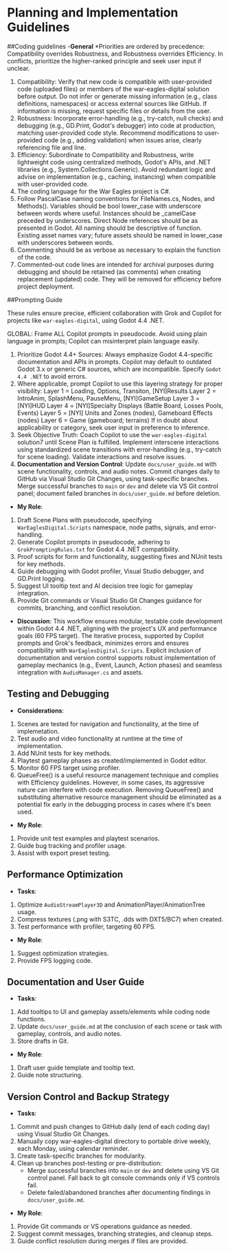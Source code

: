 # Planning and Implementation Guidelines 

##Coding guidelines 
-**General** 
 *Priorities are ordered by precedence: Compatibility overrides Robustness, and Robustness overrides Efficiency. In conflicts, prioritize the higher-ranked principle and seek user input if unclear. 
 1. Compatibility: Verify that new code is compatible with user-provided code (uploaded files) or members of the war-eagles-digital solution before output. Do not infer or generate missing information (e.g., class definitions, namespaces) or access external sources like GitHub. If information is missing, request specific files or details from the user. 
 2. Robustness: Incorporate error-handling (e.g., try-catch, null checks) and debugging (e.g., GD.Print, Godot's debugger) into code at production, matching user-provided code style. Recommend modifications to user-provided code (e.g., adding validation) when issues arise, clearly referencing file and line. 
 3. Efficiency: Subordinate to Compatibility and Robustness, write lightweight code using centralized methods, Godot's APIs, and .NET libraries (e.g., System.Collections.Generic). Avoid redundant logic and advise on implementation (e.g., caching, instancing) when compatible with user-provided code. 
 4.  The coding language for the War Eagles project is C#.  
 5.  Follow PascalCase naming conventions for FileNames.cs, Nodes, and Methods().  Variables should be bool lower_case with underscore between words where useful.  Instances should be _camelCase preceded by underscores.  Direct Node references should be as presented in Godot. All naming should be descriptive of function.  Existing asset names vary;  future assets should be named in lower_case with underscores between words. 
 6. Commenting should be as verbose as necessary to explain the function of the code. 
 7.  Commented-out code lines are intended for archival purposes during debugging and should be retained (as comments) when creating replacement (updated) code.  They will be removed for efficiency before project deployment. 

##Prompting Guide 

These rules ensure precise, efficient collaboration with Grok and Copilot for projects like `war-eagles-digital`, using Godot 4.4 .NET. 

GLOBAL:  Frame ALL Copilot prompts in pseudocode.  Avoid using plain language in prompts;  Copilot can misinterpret plain language easily. 

1. Prioritize Godot 4.4+ Sources: Always emphasize Godot 4.4-specific documentation and APIs in prompts. Copilot may default to outdated Godot 3.x or generic C# sources, which are incompatible. Specify `Godot 4.4 .NET` to avoid errors. 
2. Where applicable, prompt Copilot to use this layering strategy for proper visibility: 
Layer 1 = Loading, Options, Transiton, [NYI]Results 
Layer 2 = IntroAnim, SplashMenu, PauseMenu, [NYI]GameSetup 
Layer 3 = [NYI]HUD 
Layer 4 = [NYI]Specialty Displays (Battle Board, Losses Pools, Events) 
Layer 5 = [NYI] Units and Zones (nodes), Gameboard Effects (nodes) 
Layer 6 = Game (gameboard; terrains) 
If in doubt about applicability or category, seek user input in preference to inference. 
3. Seek Objective Truth: Coach Copilot to use the `war-eagles-digital` solution7 until Scene Plan is fulfilled. Implement interscene interactions using standardized scene transitions with error-handling (e.g., try-catch for scene loading). Validate interactions and resolve issues. 
 9. **Documentation and Version Control**: Update `docs/user_guide.md` with scene functionality, controls, and audio notes. Commit changes daily to GitHub via Visual Studio Git Changes, using task-specific branches. Merge successful branches to `main` or `dev` and delete via VS Git control panel; document failed branches in `docs/user_guide.md` before deletion. 

- **My Role**: 
 1. Draft Scene Plans with pseudocode, specifying `WarEaglesDigital.Scripts` namespace, node paths, signals, and error-handling. 
 2. Generate Copilot prompts in pseudocode, adhering to `GrokPromptingRules.txt` for Godot 4.4 .NET compatibility. 
 3. Proof scripts for form and functionality, suggesting fixes and NUnit tests for key methods. 
 4. Guide debugging with Godot profiler, Visual Studio debugger, and GD.Print logging. 
 5. Suggest UI tooltip text and AI decision tree logic for gameplay integration. 
 6. Provide Git commands or Visual Studio Git Changes guidance for commits, branching, and conflict resolution. 

- **Discussion**: This workflow ensures modular, testable code development within Godot 4.4 .NET, aligning with the project's UX and performance goals (60 FPS target). The iterative process, supported by Copilot prompts and Grok's feedback, minimizes errors and ensures compatibility with `WarEaglesDigital.Scripts`. Explicit inclusion of documentation and version control supports robust implementation of gameplay mechanics (e.g., Event, Launch, Action phases) and seamless integration with `AudioManager.cs` and assets. 

## Testing and Debugging 
- **Considerations**: 
 1. Scenes are tested for navigation and functionality, at the time of implemetation. 
 2. Test audio and video functionality at runtime at the time of implementation. 
 3. Add NUnit tests for key methods.  
 4. Playtest gameplay phases as created/implemented in Godot editor. 
 5. Monitor 60 FPS target using profiler. 
 7. QueueFree() is a useful resource management technique and complies with Efficiency guidelines.  However, in some cases, its aggressive nature can interfere with code execution.  Removing QueueFree() and substituting alternative resource management should be eliminated as a potential fix early in the debugging process in cases where it's been used. 

- **My Role**: 
 1. Provide unit test examples and playtest scenarios. 
 2. Guide bug tracking and profiler usage. 
 3. Assist with export preset testing. 

## Performance Optimization 
- **Tasks**: 
 1. Optimize `AudioStreamPlayer3D` and AnimationPlayer/AnimationTree usage. 
 2. Compress textures (.png with S3TC, .dds with DXT5/BC7) when created. 
 3. Test performance with profiler, targeting 60 FPS.  
- **My Role**: 
 1. Suggest optimization strategies. 
 2. Provide FPS logging code. 

## Documentation and User Guide 
- **Tasks**: 
 1. Add tooltips to UI and gameplay assets/elements while coding node functions. 
 2. Update `docs/user_guide.md` at the conclusion of each scene or task with gameplay, controls, and audio notes. 
 3. Store drafts in Git. 
- **My Role**: 
 1. Draft user guide template and tooltip text. 
 2. Guide note structuring. 

## Version Control and Backup Strategy 
- **Tasks**: 
 1. Commit and push changes to GitHub daily (end of each coding day) using Visual Studio Git Changes. 
 2. Manually copy war-eagles-digital directory to portable drive weekly, each Monday, using calendar reminder. 
 3. Create task-specific branches for modularity. 
 4. Clean up branches post-testing or pre-distribution: 
    - Merge successful branches into `main` or `dev` and delete using VS Git control panel.  Fall back to git console commands only if VS controls fail. 
    - Delete failed/abandoned branches after documenting findings in `docs/user_guide.md`. 
- **My Role**: 
 1. Provide Git commands or VS operations guidance as needed. 
 2. Suggest commit messages, branching strategies, and cleanup steps. 
 3. Guide conflict resolution during merges if files are provided. 
